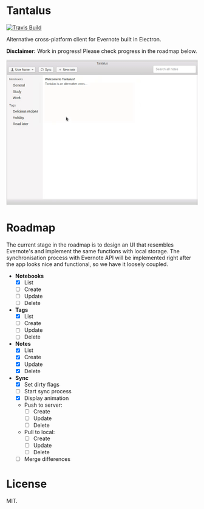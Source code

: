 # Tantalus

[![Travis Build][travis-image]][travis-url]

Alternative cross-platform client for Evernote built in Electron.

**Disclaimer:** Work in progress! Please check progress in the roadmap below.

![Tantalus](assets/screenshot.gif)

# Roadmap

The current stage in the roadmap is to design an UI that resembles Evernote's and implement the same functions with local storage. The synchronisation process with Evernote API will be implemented right after the app looks nice and functional, so we have it loosely coupled.

* **Notebooks**
  * [x] List
  * [ ] Create
  * [ ] Update
  * [ ] Delete
* **Tags**
  * [x] List
  * [ ] Create
  * [ ] Update
  * [ ] Delete
* **Notes**
  * [x] List
  * [x] Create
  * [x] Update
  * [x] Delete
* **Sync**
  * [x] Set dirty flags
  * [ ] Start sync process
  * [x] Display animation
  * Push to server:
    * [ ] Create
    * [ ] Update
    * [ ] Delete
  * Pull to local:
    * [ ] Create
    * [ ] Update
    * [ ] Delete
  * [ ] Merge differences

# License
MIT.

[travis-url]: https://travis-ci.org/fmoliveira/tantalus
[travis-image]: https://api.travis-ci.org/fmoliveira/tantalus.svg
